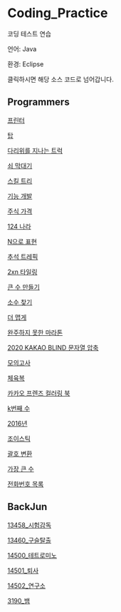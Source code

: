 # Coding_Practice
코딩 테스트 연습

언어: Java

환경: Eclipse

클릭하시면 해당 소스 코드로 넘어갑니다.

Programmers
--------
[프린터](https://github.com/jms8732/Coding_Practice/blob/master/programmers/src/programmers/problem_3.java)

[탑](https://github.com/jms8732/Coding_Practice/blob/master/programmers/src/programmers/problem_2.java)

[다리위를 지나는 트럭](https://github.com/jms8732/Coding_Practice/blob/master/programmers/src/programmers/problem_4.java)

[쇠 막대기](https://github.com/jms8732/Coding_Practice/blob/master/programmers/src/programmers/problem_5.java)

[스킬 트리](https://github.com/jms8732/Coding_Practice/blob/master/programmers/src/programmers/problem_6.java)

[기능 개발](https://github.com/jms8732/Coding_Practice/blob/master/programmers/src/programmers/problem_7.java)

[주식 가격](https://github.com/jms8732/Coding_Practice/blob/master/programmers/src/programmers/problem_8.java)

[124 나라](https://github.com/jms8732/Coding_Practice/blob/master/programmers/src/programmers/problem_9.java)

[N으로 표현](https://github.com/jms8732/Coding_Practice/blob/master/programmers/src/programmers/problem_10.java)

[추석 트레픽](https://github.com/jms8732/Coding_Practice/blob/master/programmers/src/programmers/problem_11.java)

[2xn 타일링](https://github.com/jms8732/Coding_Practice/blob/master/programmers/src/programmers/problem_12.java)

[큰 수 만들기](https://github.com/jms8732/Coding_Practice/blob/master/programmers/src/programmers/problem_13.java)

[소수 찾기](https://github.com/jms8732/Coding_Practice/blob/master/programmers/src/programmers/problem_14.java)

[더 맵게](https://github.com/jms8732/Coding_Practice/blob/master/programmers/src/programmers/problem_15.java)

[완주하지 못한 마라톤](https://github.com/jms8732/Coding_Practice/blob/master/programmers/src/programmers/problem_16.java)

[2020 KAKAO BLIND 문자열 압축](https://github.com/jms8732/Coding_Practice/blob/master/programmers/src/programmers/problem_17.java)

[모의고사](https://github.com/jms8732/Coding_Practice/blob/master/programmers/src/programmers/problem_18.java)

[체육복](https://github.com/jms8732/Coding_Practice/blob/master/programmers/src/programmers/problem_19.java)

[카카오 프렌즈 컬러링 북](https://github.com/jms8732/Coding_Practice/blob/master/programmers/src/programmers/problem_20.java)

[k번째 수](https://github.com/jms8732/Coding_Practice/blob/master/programmers/src/programmers/problem_21.java)

[2016년](https://github.com/jms8732/Coding_Practice/blob/master/programmers/src/programmers/problem_22.java)

[조이스틱](https://github.com/jms8732/Coding_Practice/blob/master/programmers/src/programmers/problem_23.java)

[괄호 변환](https://github.com/jms8732/Coding_Practice/blob/master/programmers/src/programmers/problem_24.java)

[가장 큰 수](https://github.com/jms8732/Coding_Practice/blob/master/programmers/src/programmers/problem_25.java)

[전화번호 목록](https://github.com/jms8732/Coding_Practice/blob/master/programmers/src/programmers/problem_26.java)

BackJun
-------
[13458_시험감독](https://github.com/jms8732/Coding_Practice/blob/master/Backjun/src/samsung/problem_13458.java)

[13460_구슬탈출](https://github.com/jms8732/Coding_Practice/blob/master/Backjun/src/samsung/problem_13460.java)

[14500_테트로미노](https://github.com/jms8732/Coding_Practice/blob/master/Backjun/src/samsung/problem_14500.java)

[14501_퇴사](https://github.com/jms8732/Coding_Practice/blob/master/Backjun/src/samsung/problem_14501.java)

[14502_연구소](https://github.com/jms8732/Coding_Practice/blob/master/Backjun/src/samsung/problem_14502.java)

[3190_뱀](https://github.com/jms8732/Coding_Practice/blob/master/Backjun/src/samsung/problem_3190.java)



